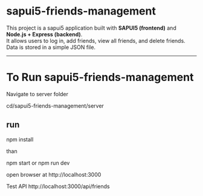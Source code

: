 # sapui5-friends-management

This project is a sapui5 application built with **SAPUI5 (frontend)** and **Node.js + Express (backend)**.  
It allows users to log in, add friends, view all friends, and delete friends. Data is stored in a simple JSON file.

---
# To Run sapui5-friends-management

Navigate to server folder

cd/sapui5-friends-management/server

run
----
npm install

than 

npm start
or 
npm run dev

open browser at 
http://localhost:3000

Test API 
http://localhost:3000/api/friends


